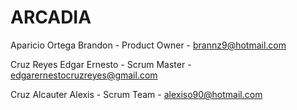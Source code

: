 # ARCADIA
Aparicio Ortega Brandon -
Product Owner -
brannz9@hotmail.com

Cruz Reyes Edgar Ernesto -
Scrum Master -
edgarernestocruzreyes@gmail.com

Cruz Alcauter Alexis - 
Scrum Team -
alexiso90@hotmail.com
